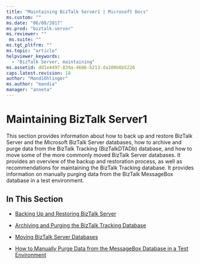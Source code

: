 ```yaml
---
title: "Maintaining BizTalk Server1 | Microsoft Docs"
ms.custom: ""
ms.date: "06/08/2017"
ms.prod: "biztalk-server"
ms.reviewer: ""
 ms.suite: ""
ms.tgt_pltfrm: ""
ms.topic: "article"
helpviewer_keywords: 
  - "BizTalk Server, maintaining"
ms.assetid: dd1e4497-839a-4686-b213-da100b6b5226
caps.latest.revision: 18
author: "MandiOhlinger"
ms.author: "mandia"
manager: "anneta"
---
```

# Maintaining BizTalk Server1
This section provides information about how to back up and restore BizTalk Server and the Microsoft BizTalk Server databases, how to archive and purge data from the BizTalk Tracking (BizTalkDTADb) database, and how to move some of the more commonly moved BizTalk Server databases. It provides an overview of the backup and restoration process, as well as recommendations for maintaining the BizTalk Tracking database. It provides information on manually purging data from the BizTalk MessageBox database in a test environment.  
  
## In This Section  
  
-   [Backing Up and Restoring BizTalk Server](../core/backing-up-and-restoring-biztalk-server.md)  
  
-   [Archiving and Purging the BizTalk Tracking Database](../core/archiving-and-purging-the-biztalk-tracking-database.md)  
  
-   [Moving BizTalk Server Databases](../core/moving-biztalk-server-databases.md)  
  
-   [How to Manually Purge Data from the MessageBox Database in a Test Environment](../core/how-to-manually-purge-data-from-the-messagebox-database-in-a-test-environment.md)
